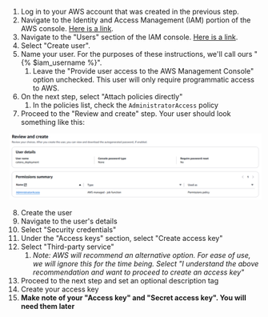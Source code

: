 1. Log in to your AWS account that was created in the previous step.
2. Navigate to the Identity and Access Management (IAM) portion of the AWS console. [Here is a link](https://us-east-1.console.aws.amazon.com/iam/home?region=us-east-1#/home).
3. Navigate to the "Users" section of the IAM console. [Here is a link](https://us-east-1.console.aws.amazon.com/iam/home?region=us-east-1#/users).
4. Select "Create user".
5. Name your user. For the purposes of these instructions, we'll call ours "{% $iam_username %}".
    1. Leave the "Provide user access to the AWS Management Console" option unchecked. This user will only require programmatic access to AWS.
6. On the next step, select "Attach policies directly"
    1. In the policies list, check the `AdministratorAccess` policy
7. Proceed to the "Review and create" step. Your user should look something like this:

[ ![review and create user](/images/install-catena/review-and-create-user.png) ](/images/install-catena/review-and-create-user.png)

8. Create the user
9. Navigate to the user's details
10. Select "Security credentials"
11. Under the "Access keys" section, select "Create access key"
12. Select "Third-party service"
    1. *Note: AWS will recommend an alternative option. For ease of use, we will ignore this for the time being. Select "I understand the above recommendation and want to proceed to create an access key"*
13. Proceed to the next step and set an optional description tag
14. Create your access key
15. **Make note of your "Access key" and "Secret access key". You will need them later**